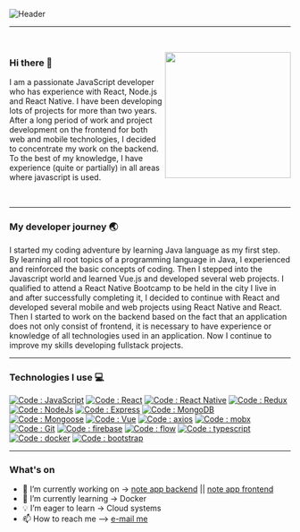 ![Header](https://github.com/shoki61/shoki61/blob/main/developer.png "Header")

---

<br>
<p>
  <a><img width="225" align='right' src="https://github.com/shoki61/shoki61/blob/main/computer.jpg"></a>
</p>

### Hi there 👋

<p>
  I am a passionate JavaScript developer who has experience with React, Node.js and React Native. I have been developing lots of projects for more than two years. After     a long period of work and project development on the frontend for both web and mobile technologies, I decided to concentrate my work on the backend. To the best of my knowledge, I have experience (quite or partially) in all areas where javascript is used.
</p>
<br>

---

### My developer journey :earth_asia:

I started my coding adventure by learning Java language as my first step. By learning all root topics of a programming language in Java, I experienced and reinforced the basic concepts of coding. Then I stepped into the Javascript world and learned Vue.js and developed several web projects. I qualified to attend a React Native Bootcamp to be held in the city I live in and after successfully completing it, I decided to continue with React and developed several mobile and web projects using React Native and React. Then I started to work on the backend based on the fact that an application does not only consist of frontend, it is necessary to have experience or knowledge of all technologies used in an application. Now I continue to improve my skills developing fullstack projects.

---

### Technologies I use 💻

[![Code : JavaScript](https://img.shields.io/badge/JavaScript-blue?style=flat-square&logo=javascript&logoColor=yellow&style=flat-square)](https://developer.mozilla.org/)
[![Code : React](https://img.shields.io/badge/React-blue?style=flat-square&logo=react&logoColor=white&style=flat-square)](https://reactjs.org/)
[![Code : React Native](https://img.shields.io/badge/React_Native-blue?style=flat-square&logo=react&logoColor=white&style=flat-square)](https://reactjs.org/)
[![Code : Redux](https://img.shields.io/badge/Redux-blue?style=flat-square&logo=redux&logoColor=white&style=flat-square)](https://reactjs.org/)
[![Code : NodeJs](https://img.shields.io/badge/Node.js-blue?style=flat-square&logo=node.js&logoColor=yellow&style=flat-square)](https://reactjs.org/)
[![Code : Express](https://img.shields.io/badge/Express-blue?style=flat-square&logo=express&logoColor=white&style=flat-square)](https://reactjs.org/)
[![Code : MongoDB](https://img.shields.io/badge/MongoDB-blue?style=flat-square&logo=mongodb&logoColor=white&style=flat-square)](https://reactjs.org/)
[![Code : Mongoose](https://img.shields.io/badge/Mongoose-blue?style=flat-square&logo=mongoosejs&logoColor=white&style=flat-square)](https://reactjs.org/)
[![Code : Vue](https://img.shields.io/badge/Vue-blue?style=flat-square&logo=vue.js&logoColor=white&style=flat-square)](https://reactjs.org/)
[![Code : axios](https://img.shields.io/badge/Axios-blue?style=flat-square&logo=axios&logoColor=white&style=flat-square)](https://reactjs.org/)
[![Code : mobx](https://img.shields.io/badge/Mobx-blue?style=flat-square&logo=mobx&logoColor=white&style=flat-square)](https://reactjs.org/)
[![Code : Git](https://img.shields.io/badge/Git-blue?style=flat-square&logo=git&logoColor=white&style=flat-square)](https://reactjs.org/)
[![Code : firebase](https://img.shields.io/badge/Firebase-blue?style=flat-square&logo=firebase&logoColor=white&style=flat-square)](https://reactjs.org/)
[![Code : flow](https://img.shields.io/badge/Flow-blue?style=flat-square&logo=flow&logoColor=white&style=flat-square)](https://reactjs.org/)
[![Code : typescript](https://img.shields.io/badge/TypeScript-blue?style=flat-square&logo=typescript&logoColor=white&style=flat-square)](https://reactjs.org/)
[![Code : docker](https://img.shields.io/badge/Docker-blue?style=flat-square&logo=docker&logoColor=white&style=flat-square)](https://reactjs.org/)
[![Code : bootstrap](https://img.shields.io/badge/Bootstrap-blue?style=flat-square&logo=bootstrap&logoColor=white&style=flat-square)](https://reactjs.org/)

---

### What's on

- 🔭 I’m currently working on ->  [note app backend](https://github.com/shoki61/note-app-backend) ||  [note app frontend](https://github.com/shoki61/note-app-frontend)
- 🌱 I’m currently learning ->   Docker
- 💡 I’m eager to learn ->  Cloud systems
- :mailbox: How to reach me --> <a href="mailto:sohrat6128@gmail.com">e-mail me</a>




